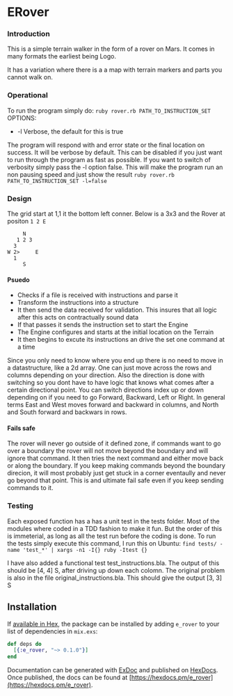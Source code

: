 # ERover

### Introduction
This is a simple terrain walker in the form of a rover on Mars. It comes in many formats the earliest being Logo.

It has a variation where there is a a map with terrain markers and parts you cannot walk on.

### Operational
To run the program simply do:
`ruby rover.rb PATH_TO_INSTRUCTION_SET`
OPTIONS: 
 - -l       Verbose, the default for this is true

The program will respond with and error state or the final location on success. It will be verbose by default. 
This can be disabled if you just want to run through the program as fast as possible.
If you want to switch of verbosity simply pass the -l option false. This will make the program run an non pausing speed and just show the result
`ruby rover.rb PATH_TO_INSTRUCTION_SET -l=false`

### Design
The grid start at 1,1 it the bottom left conner. Below is a 3x3 and the Rover at positon `1 2 E`
```
     N
   1 2 3 
  3
W 2>     E
  1
     S
```

#### Psuedo
 - Checks if a file is received with instructions and parse it
 - Transform the instructions into a structure 
 - It then send the data received for validation. This insures that all logic after this acts on contractually sound data
 - If that passes it sends the instruction set to start the Engine
 - The Engine configures and starts at the initial location on the Terrain
 - It then begins to excute its instructions an drive the set one command at a time

Since you only need to know where you end up there is no need to move in a datastructure, like a 2d array. One can just move across the rows and columns
depending on your direction.
Also the direction is done with switching so you dont have to have logic that knows what comes after a certain directional point. You can switch directions
index up or down depending on if you need to go Forward, Backward, Left or Right.
In general terms East and West moves forward and backward in columns, and North and South forward and backwars in rows.

#### Fails safe
The rover will never go outside of it defined zone, if commands want to go over a boundary the rover will not move beyond the boundary and will ignore that command.
It then tries the next command and either move back or along the boundary. If you keep making commands beyond the boundary direcion,
it will most probably just get stuck in a corner eventaully and never go beyond that point. 
This is and ultimate fail safe even if you keep sending commands to it.

### Testing
Each exposed function has a has a unit test in the tests folder. 
Most of the modules where coded in a TDD fashion to make it fun. But the order of this is immeterial, as long as all the test run before the coding is done. 
To run the tests simply execute this command, I run this on Ubuntu:
`find tests/ -name 'test_*' | xargs -n1 -I{} ruby -Itest {}`

I have also added a functional test test_instructions.bla. The output of this should be [4, 4] S, after driving up down each colomn.
The original problem is also in the file original_instructions.bla. This should give the output [3, 3] S 


## Installation

If [available in Hex](https://hex.pm/docs/publish), the package can be installed
by adding `e_rover` to your list of dependencies in `mix.exs`:

```elixir
def deps do
  [{:e_rover, "~> 0.1.0"}]
end
```

Documentation can be generated with [ExDoc](https://github.com/elixir-lang/ex_doc)
and published on [HexDocs](https://hexdocs.pm). Once published, the docs can
be found at [https://hexdocs.pm/e_rover](https://hexdocs.pm/e_rover).

